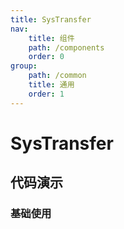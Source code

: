 ```yaml
---
title: SysTransfer
nav:
    title: 组件
    path: /components
    order: 0
group:
    path: /common
    title: 通用
    order: 1
---
```

# SysTransfer

## 代码演示

### 基础使用
<code src="./demo/base.tsx">
